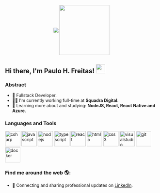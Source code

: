##

<p align="center">
    <img
      align="center"
      src="https://github-readme-stats.vercel.app/api/top-langs/?username=paulofreittas&layout=compact"
    />
  </a>
    <img
      align="center"
      height="165"
      src="https://github-readme-stats.vercel.app/api?username=paulofreittas&count_private=true&show_icons=true&custom_title=Github%20Status&hide=issues"
    />
  </a>
</p>

## Hi there, I'm Paulo H. Freitas! <img src="https://raw.githubusercontent.com/iampavangandhi/iampavangandhi/master/gifs/Hi.gif" width="30px"></h2>

### Abstract

- 🚀 Fullstack Developer.
- 👨‍💻 I'm currently working full-time at **Squadra Digital**.
- 🌱 Learning more about and studying: **NodeJS, React, React Native and Azure**.

### Languages and Tools

<p align="left">
  <a>
    <img
      src="https://devicon.dev/devicon.git/icons/csharp/csharp-original.svg"
      alt="csharp"
      width="50"
      height="50"
    />
  </a>
   <a>
    <img
      src="https://devicons.github.io/devicon/devicon.git/icons/javascript/javascript-original.svg"
      alt="javascript"
      width="50"
      height="50"
    />
  </a>
 <a>
    <img
      src="https://devicons.github.io/devicon/devicon.git/icons/nodejs/nodejs-original-wordmark.svg"
      alt="nodejs"
      width="50"
      height="50"
    />
  </a>
 <a>
    <img
      src="https://devicons.github.io/devicon/devicon.git/icons/typescript/typescript-original.svg"
      alt="typescript"
      width="50"
      height="50"
    />
  </a>
 <a>
    <img
      src="https://devicons.github.io/devicon/devicon.git/icons/react/react-original.svg"
      alt="react"
      width="50"
      height="50"
    />
  </a>
 <a>
    <img
      src="https://devicons.github.io/devicon/devicon.git/icons/html5/html5-original.svg"
      alt="html5"
      width="50"
      height="50"
    />
  </a>
   <a>
    <img
      src="https://devicons.github.io/devicon/devicon.git/icons/css3/css3-original.svg"
      alt="css3"
      width="50"
      height="50"
    />
  </a>
     <a>
    <img
      src="https://devicons.github.io/devicon/devicon.git/icons/visualstudio/visualstudio-plain.svg"
      alt="visualstudio"
      width="50"
      height="50"
    />
  </a>
       <a>
    <img
      src="https://devicons.github.io/devicon/devicon.git/icons/git/git-original.svg"
      alt="git"
      width="50"
      height="50"
    />
  </a>
    </a>
       <a>
    <img
      src="https://devicons.github.io/devicon/devicon.git/icons/docker/docker-original-wordmark.svg"
      alt="docker"
      width="50"
      height="50"
    />
  </a>
</p>

### Find me around the web 🌎:

- 💼 Connecting and sharing professional updates on <a href="https://www.linkedin.com/in/paulo-henrique-freitas-92a17216b/">LinkedIn</a>.
